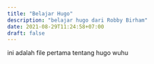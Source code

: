 ```yaml
---
title: "Belajar Hugo"
description: "belajar hugo dari Robby Birham"
date: 2021-08-29T11:24:58+07:00
draft: false
---
```


ini adalah file pertama tentang hugo wuhu